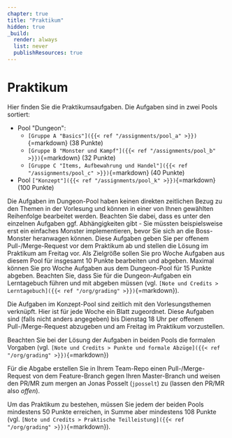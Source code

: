 ```yaml
---
chapter: true
title: "Praktikum"
hidden: true
_build:
  render: always
  list: never
  publishResources: true
---
```



# Praktikum

Hier finden Sie die Praktikumsaufgaben. Die Aufgaben sind in zwei Pools sortiert:

*   Pool "Dungeon":
    *   `[Gruppe A "Basics"]({{< ref "/assignments/pool_a" >}})`{=markdown} (38 Punkte)
    *   `[Gruppe B "Monster und Kampf"]({{< ref "/assignments/pool_b" >}})`{=markdown} (32 Punkte)
    *   `[Gruppe C "Items, Aufbewahrung und Handel"]({{< ref "/assignments/pool_c" >}})`{=markdown} (40 Punkte)
*   Pool `["Konzept"]({{< ref "/assignments/pool_k" >}})`{=markdown} (100 Punkte)

Die Aufgaben im Dungeon-Pool haben keinen direkten zeitlichen Bezug zu den Themen in der Vorlesung und können
in einer von Ihnen gewählten Reihenfolge bearbeitet werden. Beachten Sie dabei, dass es unter den einzelnen
Aufgaben ggf. Abhängigkeiten gibt - Sie müssten beispielsweise erst ein einfaches Monster implementieren, bevor
Sie sich an die Boss-Monster heranwagen können. Diese Aufgaben geben Sie per offenem Pull-/Merge-Request vor
dem Praktikum ab und stellen die Lösung im Praktikum am Freitag vor. Als Zielgröße sollen Sie pro Woche Aufgaben
aus diesem Pool für insgesamt 10 Punkte bearbeiten und abgeben. Maximal können Sie pro Woche Aufgaben aus dem
Dungeon-Pool für 15 Punkte abgeben. Beachten Sie, dass Sie für die Dungeon-Aufgaben ein Lerntagebuch führen
und mit abgeben müssen (vgl. `[Note und Credits > Lerntagebuch]({{< ref "/org/grading" >}})`{=markdown}).

Die Aufgaben im Konzept-Pool sind zeitlich mit den Vorlesungsthemen verknüpft. Hier ist für jede Woche ein Blatt
zugeordnet. Diese Aufgaben sind (falls nicht anders angegeben) bis Dienstag 18 Uhr per offenem Pull-/Merge-Request
abzugeben und am Freitag im Praktikum vorzustellen.

Beachten Sie bei der Lösung der Aufgaben in beiden Pools die formalen Vorgaben (vgl.
`[Note und Credits > Punkte und formale Abzüge]({{< ref "/org/grading" >}})`{=markdown})

Für die Abgabe erstellen Sie in Ihrem Team-Repo einen Pull-/Merge-Request von dem Feature-Branch gegen Ihren
Master-Branch und weisen den PR/MR zum mergen an Jonas Posselt (`jposselt`) zu (lassen den PR/MR also _offen_).

Um das Praktikum zu bestehen, müssen Sie jedem der beiden Pools mindestens 50 Punkte erreichen, in Summe aber
mindestens 108 Punkte (vgl. `[Note und Credits > Praktische Teilleistung]({{< ref "/org/grading" >}})`{=markdown}).
